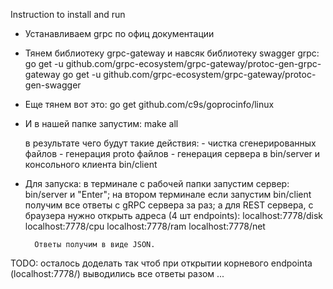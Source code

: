 Instruction to install and run

- Устанавливаем grpc по офиц документации
- Тянем библиотеку grpc-gateway и навсяк библиотеку swagger grpc:
    go get -u github.com/grpc-ecosystem/grpc-gateway/protoc-gen-grpc-gateway
    go get -u github.com/grpc-ecosystem/grpc-gateway/protoc-gen-swagger

- Еще тянем вот это: go get github.com/c9s/goprocinfo/linux
- И в нашей папке запустим:
    make all

    в результате чего будут такие действия:
        - чистка сгенерированных файлов
        - генерация proto файлов
        - генерация сервера в bin/server и консольного клиента bin/client

- Для запуска:
    в терминале с рабочей папки запустим сервер: bin/server и "Enter";
    на втором терминале если запустим bin/client получим все ответы с gRPC сервера за раз;
    а для REST сервера, с браузера нужно открыть адреса (4 шт endpoints):
        localhost:7778/disk
        localhost:7778/cpu
        localhost:7778/ram
        localhost:7778/net

        Ответы получим в виде JSON.

TODO: осталось доделать так чтоб при открытии корневого endpointa (localhost:7778/) выводились все ответы разом ...